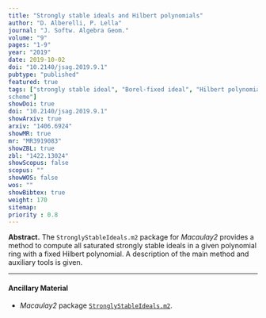 ```yaml
---
title: "Strongly stable ideals and Hilbert polynomials"
author: "D. Alberelli, P. Lella"
journal: "J. Softw. Algebra Geom."
volume: "9"
pages: "1-9"
year: "2019"
date: 2019-10-02
doi: "10.2140/jsag.2019.9.1"
pubtype: "published"
featured: true
tags: ["strongly stable ideal", "Borel-fixed ideal", "Hilbert polynomial", "Gotzmann number", "Hilbert
scheme"]
showDoi: true
doi: "10.2140/jsag.2019.9.1"
showArxiv: true
arxiv: "1406.6924"
showMR: true
mr: "MR3919083"
showZBL: true
zbl: "1422.13024"
showScopus: false
scopus: ""
showWOS: false
wos: ""
showBibtex: true
weight: 170
sitemap:
priority : 0.8
---
```


**Abstract.** The `StronglyStableIdeals.m2` package for _Macaulay2_ provides a method to compute all saturated strongly stable ideals in a given polynomial ring with a fixed Hilbert polynomial. A description of the main method and auxiliary tools is given.

---

#### Ancillary Material

- _Macaulay2_ package [`StronglyStableIdeals.m2`](https://msp.org/jsag/2019/9-1/jsag-v9-n1-x01-StronglyStableIdeals.m2).